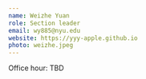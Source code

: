 ```yaml
---
name: Weizhe Yuan 
role: Section leader 
email: wy885@nyu.edu 
website: https://yyy-apple.github.io 
photo: weizhe.jpeg
---
```


Office hour: TBD 
